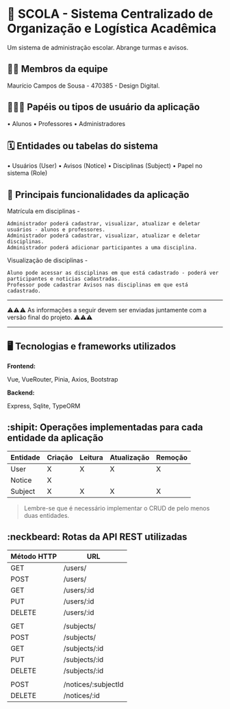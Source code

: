 # :checkered_flag: SCOLA - Sistema Centralizado de Organização e Logística Acadêmica

Um sistema de administração escolar. 
Abrange turmas e avisos.

## :technologist: Membros da equipe

Maurício Campos de Sousa - 470385 - Design Digital.

## :people_holding_hands: Papéis ou tipos de usuário da aplicação


• Alunos
• Professores
• Administradores

## :spiral_calendar: Entidades ou tabelas do sistema

• Usuários (User)
• Avisos (Notice)
• Disciplinas (Subject)
• Papel no sistema (Role)

## :triangular_flag_on_post:	 Principais funcionalidades da aplicação

Matrícula em disciplinas - 

    Administrador poderá cadastrar, visualizar, atualizar e deletar usuários - alunos e professores.
    Administrador poderá cadastrar, visualizar, atualizar e deletar disciplinas.
    Administrador poderá adicionar participantes a uma disciplina.

Visualização de disciplinas  -

    Aluno pode acessar as disciplinas em que está cadastrado - poderá ver participantes e noticias cadastradas.
    Professor pode cadastrar Avisos nas disciplinas em que está cadastrado.

----

:warning::warning::warning: As informações a seguir devem ser enviadas juntamente com a versão final do projeto. :warning::warning::warning:


----

## :desktop_computer: Tecnologias e frameworks utilizados

**Frontend:**

Vue, VueRouter, Pinia, Axios, Bootstrap

**Backend:**

Express, Sqlite, TypeORM 


## :shipit: Operações implementadas para cada entidade da aplicação


| Entidade | Criação | Leitura | Atualização | Remoção |
|----------|---------|---------|-------------|---------|
| User     |    X    |    X    |      X      |    X    |
| Notice   |    X    |         |             |         |
| Subject  |    X    |    X    |      X      |    X    |

> Lembre-se que é necessário implementar o CRUD de pelo menos duas entidades.

## :neckbeard: Rotas da API REST utilizadas

| Método HTTP | URL                  |
|-------------|----------------------|
| GET         | /users/              |
| POST        | /users/              |
| GET         | /users/:id           |
| PUT         | /users/:id           |
| DELETE      | /users/:id           |
|             |                      |
| GET         | /subjects/           |
| POST        | /subjects/           |
| GET         | /subjects/:id        |
| PUT         | /subjects/:id        |
| DELETE      | /subjects/:id        |
|             |                      |
| POST        | /notices/:subjectId  |
| DELETE      | /notices/:id         |

